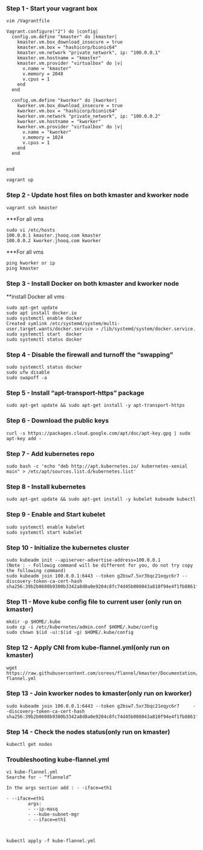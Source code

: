 


### Step 1 - Start your vagrant box

```
vim /Vagrantfile
```
```
Vagrant.configure("2") do |config|
  config.vm.define "kmaster" do |kmaster|
    kmaster.vm.box_download_insecure = true
    kmaster.vm.box = "hashicorp/bionic64"
    kmaster.vm.network "private_network", ip: "100.0.0.1"
    kmaster.vm.hostname = "kmaster"
    kmaster.vm.provider "virtualbox" do |v|
      v.name = "kmaster"
      v.memory = 2048
      v.cpus = 1
    end
  end

  config.vm.define "kworker" do |kworker|
    kworker.vm.box_download_insecure = true
    kworker.vm.box = "hashicorp/bionic64"
    kworker.vm.network "private_network", ip: "100.0.0.2"
    kworker.vm.hostname = "kworker"
    kworker.vm.provider "virtualbox" do |v|
      v.name = "kworker"
      v.memory = 1024
      v.cpus = 1
    end
  end


end

```

```
vagrant up 
```
### Step 2 - Update host files on both kmaster and kworker node
```
vagrant ssh kmaster
```
***For all vms
```
sudo vi /etc/hosts
100.0.0.1 kmaster.jhooq.com kmaster
100.0.0.2 kworker.jhooq.com kworker
```
***For all vms
```
ping kworker or ip
ping kmaster
```
### Step 3 - Install Docker on both kmaster and kworker node
 **install Docker all vms
```
sudo apt-get update
sudo apt install docker.io
sudo systemctl enable docker
Created symlink /etc/systemd/system/multi-user.target.wants/docker.service → /lib/systemd/system/docker.service.
sudo systemctl start  docker
sudo systemctl status docker
```
### Step 4 - Disable the firewall and turnoff the “swapping”
```
sudo systemctl status docker
sudo ufw disable
sudo swapoff -a
```
### Step 5 - Install “apt-transport-https” package
``` 
sudo apt-get update && sudo apt-get install -y apt-transport-https 
```
### Step 6 - Download the public keys
``` 
curl -s https://packages.cloud.google.com/apt/doc/apt-key.gpg | sudo apt-key add - 
```
### Step 7 - Add kubernetes repo
``` 
sudo bash -c 'echo "deb http://apt.kubernetes.io/ kubernetes-xenial main" > /etc/apt/sources.list.d/kubernetes.list' 
```
### Step 8 - Install kubernetes
``` 
sudo apt-get update && sudo apt-get install -y kubelet kubeadm kubectl 
```

### Step 9 - Enable and Start kubelet
``` 
sudo systemctl enable kubelet
sudo systemctl start kubelet 
````
### Step 10 - Initialize the kubernetes cluster
```
sudo kubeadm init --apiserver-advertise-address=100.0.0.1
(Note : - Followig command will be different for you, do not try copy the following command)
sudo kubeadm join 100.0.0.1:6443 --token g2bsw7.5xr3bqc21eqyc6r7 --discovery-token-ca-cert-hash sha256:39b2b0608b9300b3342a8d0a0e9204c8fc74d45b008043a810f94e4f1fb8861f
```

### Step 11 - Move kube config file to current user (only run on kmaster)
```
mkdir -p $HOME/.kube
sudo cp -i /etc/kubernetes/admin.conf $HOME/.kube/config
sudo chown $(id -u):$(id -g) $HOME/.kube/config
```

### Step 12 - Apply CNI from kube-flannel.yml(only run on kmaster)
```
wget https://raw.githubusercontent.com/coreos/flannel/kmaster/Documentation/kube-flannel.yml 
```

### Step 13 - Join kworker nodes to kmaster(only run on kworker)
```
sudo kubeadm join 100.0.0.1:6443 --token g2bsw7.5xr3bqc21eqyc6r7     --discovery-token-ca-cert-hash sha256:39b2b0608b9300b3342a8d0a0e9204c8fc74d45b008043a810f94e4f1fb8861f
```

### Step 14 - Check the nodes status(only run on kmaster)
``` 
kubectl get nodes 
```

### Troubleshooting kube-flannel.yml
```ip a s
vi kube-flannel.yml
Searche for - “flanneld”

In the args section add : - -iface=eth1

- --iface=eth1
        args:
        - --ip-masq
        - --kube-subnet-mgr
        - --iface=eth1



kubectl apply -f kube-flannel.yml


```
